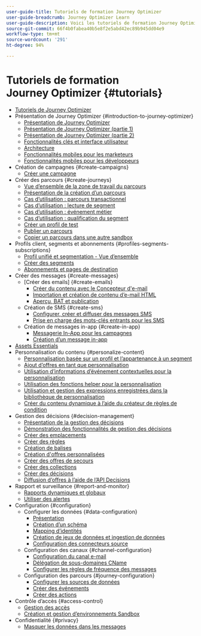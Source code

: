 ```yaml
---
user-guide-title: Tutoriels de formation Journey Optimizer
user-guide-breadcrumb: Journey Optimizer Learn
user-guide-description: Voici les tutoriels de formation Journey Optimizer.
source-git-commit: 66f4b0fabea40b5e8f2e5abd42ec89b945dd04e9
workflow-type: tm+mt
source-wordcount: '291'
ht-degree: 94%

---
```



# Tutoriels de formation Journey Optimizer {#tutorials}

+ [Tutoriels de Journey Optimizer](/help/overview.md)
+ Présentation de Journey Optimizer {#introduction-to-journey-optimizer}
   + [Présentation de Journey Optimizer](/help/introduction/introduction.md)
   + [Présentation de Journey Optimizer (partie 1)](/help/introduction/journey-optimizer-overview-part-1.md)
   + [Présentation de Journey Optimizer (partie 2)](/help/introduction/journey-optimizer-overview-part-2.md)
   + [Fonctionnalités clés et interface utilisateur](/help/introduction/key-capabilities-and-user-interface.md)
   + [Architecture](/help/introduction/architecture.md)
   + [Fonctionnalités mobiles pour les marketeurs](/help/create-messages/mobile-capabilities.md)
   + [Fonctionnalités mobiles pour les développeurs](/help/create-messages/mobile-capabilities-for-developers.md)
+ Création de campagnes {#create-campaigns}
   + [Créer une campagne](/help/create-champaigns/create-a-campaign.md)
+ Créer des parcours {#create-journeys}
   + [Vue d’ensemble de la zone de travail du parcours](/help/create-journeys/overview-over-the-journey-canvas.md)
   + [Présentation de la création d’un parcours](/help/create-journeys/introduction-to-building-a-journey.md)
   + [Cas d’utilisation : parcours transactionnel](/help/create-journeys/use-case-transactional-journey.md)
   + [Cas d’utilisation : lecture de segment](/help/create-journeys/use-case-read-segment.md)
   + [Cas d’utilisation : événement métier](/help/create-journeys/use-case-business-event.md)
   + [Cas d’utilisation : qualification du segment](/help/create-journeys/use-case-read-segment-qualification.md)
   + [Créer un profil de test](/help/create-journeys/test-a-journey.md)
   + [Publier un parcours](/help/create-journeys/publish-a-journey.md)
   + [Copier un parcours dans une autre sandbox](/help/create-journeys/copy-a-journey.md)
+ Profils client, segments et abonnements {#profiles-segments-subscriptions}
   + [Profil unifié et segmentation - Vue d’ensemble](/help/set-up-resources/unified-profile-and-segmentation-overview.md)
   + [Créer des segments](/help/set-up-resources/create-segments.md)
   + [Abonnements et pages de destination](/help/subscriptions-and-landing-pages.md)
+ Créer des messages {#create-messages}
   + [Créer des emails] {#create-emails}
      + [Créer du contenu avec le Concepteur d&#39;e-mail](/help/create-messages/create-content-with-the-email-designer.md)
      + [Importation et création de contenu d’e-mail HTML](/help/create-messages/import-and-author-html-email-content.md)
      + [Aperçu, BAT et publication](/help/create-messages/preview-proof-and-publish.md)
   + Création de SMS {#create-sms}
      + [Configurer, créer et diffuser des messages SMS](/help/create-messages/configure-author-and-deliver-sms-messages.md)
      + [Prise en charge des mots-clés entrants pour les SMS](/help/create-messages/inbound-keyword-support-for-sms.md)
   + Création de messages in-app {#create-in-app}
      + [Messagerie In-App pour les campagnes](/help/create-messages/in-app-messaging-for-campaigns.md)
      + [Création d’un message in-app](/help/create-messages/author-in-app-messages.md)
+ [Assets Essentials](/help/assets-essentials-overview.md)
+ Personnalisation du contenu {#personalize-content}
   + [Personnalisation basée sur un profil et l’appartenance à un segment](/help/personalize-content/profile-and-segment-membership-based-personalization.md)
   + [Ajout d’offres en tant que personnalisation](/help/personalize-content/add-offer-decisioning-to-messages.md)
   + [Utilisation d’informations d’événement contextuelles pour la personnalisation](/help/personalize-content/use-contextual-event-information-for-personalization.md)
   + [Utilisation des fonctions helper pour la personnalisation](/help/personalize-content/use-helper-functions-for-personalization.md)
   + [Utilisation et gestion des expressions enregistrées dans la bibliothèque de personnalisation](/help/personalize-content/use-and-manage-saved-expressions-in-personalization-library.md)
   + [Créer du contenu dynamique à l’aide du créateur de règles de condition](/help/personalize-content/create-dynamic-content.md)
+ Gestion des décisions {#decision-management}
   + [Présentation de la gestion des décisions](/help/decision-management/introduction-to-decision-management.md)
   + [Démonstration des fonctionnalités de gestion des décisions](/help/decision-management/demo-of-decision-management-capabilities.md)
   + [Créer des emplacements](/help/decision-management/create-placements.md)
   + [Créer des règles](/help/decision-management/create-rules.md)
   + [Création de balises](/help/decision-management/create-tags.md)
   + [Création d&#39;offres personnalisées](/help/decision-management/create-personalized-offers.md)
   + [Créer des offres de secours](/help/decision-management/create-fallback-offers.md)
   + [Créer des collections](/help/decision-management/create-collections.md)
   + [Créer des décisions](/help/decision-management/create-decisions.md)
   + [Diffusion d’offres à l’aide de l’API Decisions](/help/decision-management/deliver-offers-with-the-decisions-api.md)
+ Rapport et surveillance {#report-and-monitor}
   + [Rapports dynamiques et globaux](/help/report-and-monitor/live-and-global-reports.md)
   + [Utiliser des alertes](/help/administration/alerts.md)
+ Configuration {#configuration}
   + Configurer les données {#data-configuration}
      + [Présentation](/help/set-up-data/set-up-data-overview.md)
      + [Création d’un schéma](/help/set-up-data/create-schema.md)
      + [Mapping d’identités](/help/set-up-data/map-identities.md)
      + [Création de jeux de données et ingestion de données](/help/set-up-data/create-datasets-and-ingest-data.md)
      + [Configuration des connecteurs source](/help/set-up-data/configure-source-connectors.md)
   + Configuration des canaux {#channel-configuration}
      + [Configuration du canal e-mail](/help/set-up-email-channel/set-up-email-channel.md)
      + [Délégation de sous-domaines CName](/help/set-up-email-channel/delegate-cname-subdomains.md)
      + [Configurer les règles de fréquence des messages](/help/administration/configure-frequency-rules.md)
   + Configuration des parcours {#journey-configuration}
      + [Configurer les sources de données](/help/set-up-journeys/configure-data-sources.md)
      + [Créer des événements](/help/set-up-journeys/create-events.md)
      + [Créer des actions](/help/set-up-journeys/create-actions.md)
+ Contrôle d’accès {#access-control}
   + [Gestion des accès](/help/set-up-access/access-management.md)
   + [Création et gestion d’environnements Sandbox](/help/set-up-access/create-and-manage-sandboxes.md)
+ Confidentialité {#privacy}
   + [Masquer les données dans les messages](/help/privacy/mask-data-in-messages.md)
